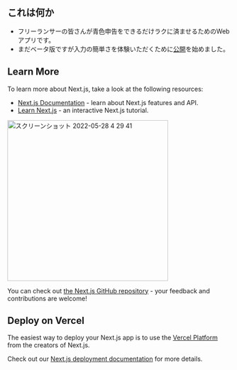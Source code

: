 ## これは何か
- フリーランサーの皆さんが青色申告をできるだけラクに済ませるためのWebアプリです。
- まだベータ版ですが入力の簡単さを体験いただくために[公開](https://pj-aozora-client-n0ca7drrn-kenbom.vercel.app/)を始めました。

## Learn More

To learn more about Next.js, take a look at the following resources:

- [Next.js Documentation](https://nextjs.org/docs) - learn about Next.js features and API.
- [Learn Next.js](https://nextjs.org/learn) - an interactive Next.js tutorial.
<img width="362" alt="スクリーンショット 2022-05-28 4 29 41" src="https://user-images.githubusercontent.com/766533/170777839-d9464317-771c-49e9-82ba-9223dc9d4fe9.png">

You can check out [the Next.js GitHub repository](https://github.com/vercel/next.js/) - your feedback and contributions are welcome!

## Deploy on Vercel

The easiest way to deploy your Next.js app is to use the [Vercel Platform](https://vercel.com/new?utm_medium=default-template&filter=next.js&utm_source=create-next-app&utm_campaign=create-next-app-readme) from the creators of Next.js.

Check out our [Next.js deployment documentation](https://nextjs.org/docs/deployment) for more details.
